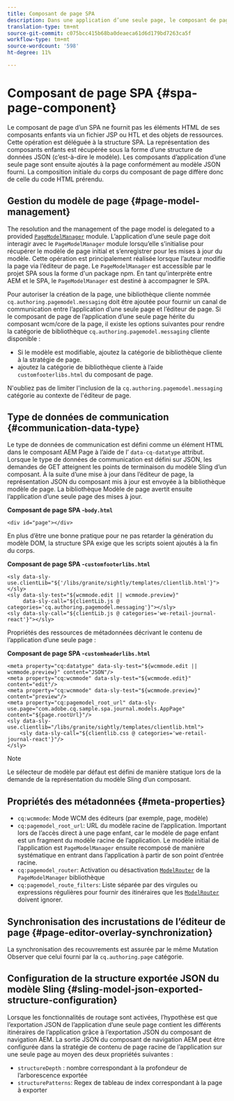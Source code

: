 ```yaml
---
title: Composant de page SPA
description: Dans une application d’une seule page, le composant de page ne fournit pas les éléments HTML de ses composants enfants, mais les délègue au cadre d’application d’une seule page. Ce document explique comment cela rend le composant de page d’une application monopage unique.
translation-type: tm+mt
source-git-commit: c075bcc415b68ba0deaeca61d6d179bd7263ca5f
workflow-type: tm+mt
source-wordcount: '598'
ht-degree: 11%

---
```



# Composant de page SPA {#spa-page-component}

Le composant de page d’un SPA ne fournit pas les éléments HTML de ses composants enfants via un fichier JSP ou HTL et des objets de ressources. Cette opération est déléguée à la structure SPA. La représentation des composants enfants est récupérée sous la forme d’une structure de données JSON (c’est-à-dire le modèle). Les composants d’application d’une seule page sont ensuite ajoutés à la page conformément au modèle JSON fourni. La composition initiale du corps du composant de page diffère donc de celle du code HTML prérendu.

## Gestion du modèle de page {#page-model-management}

The resolution and the management of the page model is delegated to a provided [`PageModelManager`](blueprint.md#pagemodelmanager) module. L’application d’une seule page doit interagir avec le `PageModelManager` module lorsqu’elle s’initialise pour récupérer le modèle de page initial et s’enregistrer pour les mises à jour du modèle. Cette opération est principalement réalisée lorsque l’auteur modifie la page via l’éditeur de page. Le `PageModelManager` est accessible par le projet SPA sous la forme d&#39;un package npm. En tant qu&#39;interprète entre AEM et le SPA, le `PageModelManager` est destiné à accompagner le SPA.

Pour autoriser la création de la page, une bibliothèque cliente nommée `cq.authoring.pagemodel.messaging` doit être ajoutée pour fournir un canal de communication entre l’application d’une seule page et l’éditeur de page. Si le composant de page de l’application d’une seule page hérite du composant wcm/core de la page, il existe les options suivantes pour rendre la catégorie de bibliothèque `cq.authoring.pagemodel.messaging` cliente disponible :

* Si le modèle est modifiable, ajoutez la catégorie de bibliothèque cliente à la stratégie de page.
* ajoutez la catégorie de bibliothèque cliente à l’aide `customfooterlibs.html` du composant de page.

N&#39;oubliez pas de limiter l&#39;inclusion de la `cq.authoring.pagemodel.messaging` catégorie au contexte de l&#39;éditeur de page.

## Type de données de communication {#communication-data-type}

Le type de données de communication est défini comme un élément HTML dans le composant AEM Page à l’aide de l’ `data-cq-datatype` attribut. Lorsque le type de données de communication est défini sur JSON, les demandes de GET atteignent les points de terminaison du modèle Sling d’un composant. À la suite d’une mise à jour dans l’éditeur de page, la représentation JSON du composant mis à jour est envoyée à la bibliothèque modèle de page. La bibliothèque Modèle de page avertit ensuite l’application d’une seule page des mises à jour.

**Composant de page SPA -`body.html`**

```
<div id="page"></div>
```

En plus d’être une bonne pratique pour ne pas retarder la génération du modèle DOM, la structure SPA exige que les scripts soient ajoutés à la fin du corps.

**Composant de page SPA -`customfooterlibs.html`**

```
<sly data-sly-use.clientLib="${'/libs/granite/sightly/templates/clientlib.html'}"></sly>
<sly data-sly-test="${wcmmode.edit || wcmmode.preview}"
     data-sly-call="${clientLib.js @ categories='cq.authoring.pagemodel.messaging'}"></sly>
<sly data-sly-call="${clientLib.js @ categories='we-retail-journal-react'}"></sly>
```

Propriétés des ressources de métadonnées décrivant le contenu de l’application d’une seule page :

**Composant de page SPA -`customheaderlibs.html`**

```
<meta property="cq:datatype" data-sly-test="${wcmmode.edit || wcmmode.preview}" content="JSON"/>
<meta property="cq:wcmmode" data-sly-test="${wcmmode.edit}" content="edit"/>
<meta property="cq:wcmmode" data-sly-test="${wcmmode.preview}" content="preview"/>
<meta property="cq:pagemodel_root_url" data-sly-use.page="com.adobe.cq.sample.spa.journal.models.AppPage" content="${page.rootUrl}"/>
<sly data-sly-use.clientlib="/libs/granite/sightly/templates/clientlib.html">
    <sly data-sly-call="${clientlib.css @ categories='we-retail-journal-react'}"/>
</sly>
```

>[!NOTE]
>
>Le sélecteur de modèle par défaut est défini de manière statique lors de la demande de la représentation du modèle Sling d’un composant.

## Propriétés des métadonnées {#meta-properties}

* `cq:wcmmode`: Mode WCM des éditeurs (par exemple, page, modèle)
* `cq:pagemodel_root_url`: URL du modèle racine de l’application. Important lors de l’accès direct à une page enfant, car le modèle de page enfant est un fragment du modèle racine de l’application. Le modèle initial de l’application est `PageModelManager` ensuite recomposé de manière systématique en entrant dans l’application à partir de son point d’entrée racine.
* `cq:pagemodel_router`: Activation ou désactivation [`ModelRouter`](routing.md) de la `PageModelManager` bibliothèque
* `cq:pagemodel_route_filters`: Liste séparée par des virgules ou expressions régulières pour fournir des itinéraires que les [`ModelRouter`](routing.md) doivent ignorer.

## Synchronisation des incrustations de l’éditeur de page {#page-editor-overlay-synchronization}

La synchronisation des recouvrements est assurée par le même Mutation Observer que celui fourni par la `cq.authoring.page` catégorie.

## Configuration de la structure exportée JSON du modèle Sling {#sling-model-json-exported-structure-configuration}

Lorsque les fonctionnalités de routage sont activées, l’hypothèse est que l’exportation JSON de l’application d’une seule page contient les différents itinéraires de l’application grâce à l’exportation JSON du composant de navigation AEM. La sortie JSON du composant de navigation AEM peut être configurée dans la stratégie de contenu de page racine de l’application sur une seule page au moyen des deux propriétés suivantes :

* `structureDepth` : nombre correspondant à la profondeur de l’arborescence exportée
* `structurePatterns`: Regex de tableau de index correspondant à la page à exporter

